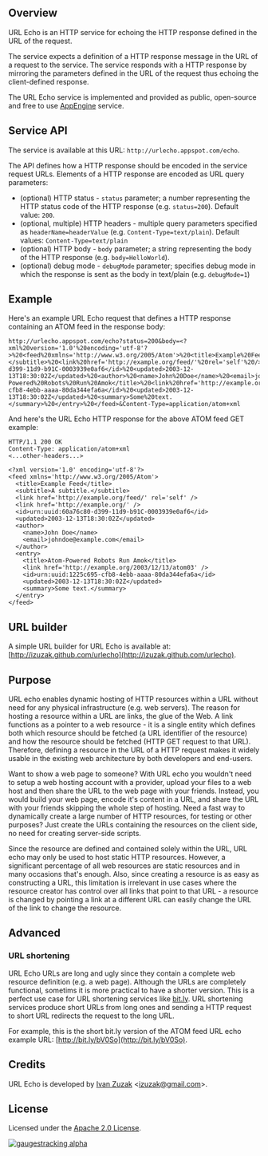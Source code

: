Overview
--------

URL Echo is an HTTP service for echoing the HTTP response defined in the URL of the request.

The service expects a definition of a HTTP response message in the URL of a request to the service. The service responds with a HTTP response by mirroring the parameters defined in the URL of the request thus echoing the client-defined response.

The URL Echo service is implemented and provided as public, open-source and free to use [AppEngine](http://code.google.com/appengine/) service.

Service API
-----------

The service is available at this URL: `http://urlecho.appspot.com/echo`.

The API defines how a HTTP response should be encoded in the service request URLs. Elements of a HTTP response are encoded as URL query parameters:

  * (optional) HTTP status - `status` parameter; a number representing the HTTP status code of the HTTP response (e.g. `status=200`). Default value: `200`.
  * (optional, multiple) HTTP headers - multiple query parameters specified as `headerName=headerValue` (e.g. `Content-Type=text/plain`). Default values: `Content-Type=text/plain`
  * (optional) HTTP body - `body` parameter; a string representing the body of the HTTP response (e.g. `body=HelloWorld`).
  * (optional) debug mode - `debugMode` parameter; specifies debug mode in which the response is sent as the body in text/plain (e.g. `debugMode=1`)

Example
-------

Here's an example URL Echo request that defines a HTTP response containing an ATOM feed in the response body:

    http://urlecho.appspot.com/echo?status=200&body=<?xml%20version='1.0'%20encoding='utf-8'?>%20<feed%20xmlns='http://www.w3.org/2005/Atom'>%20<title>Example%20Feed</title>%20<subtitle>A%20subtitle.</subtitle>%20<link%20href='http://example.org/feed/'%20rel='self'%20/>%20<link%20href='http://example.org/'%20/>%20<id>urn:uuid:60a76c80-d399-11d9-b91C-0003939e0af6</id>%20<updated>2003-12-13T18:30:02Z</updated>%20<author>%20<name>John%20Doe</name>%20<email>johndoe@example.com</email>%20</author>%20<entry>%20<title>Atom-Powered%20Robots%20Run%20Amok</title>%20<link%20href='http://example.org/2003/12/13/atom03'%20/>%20<id>urn:uuid:1225c695-cfb8-4ebb-aaaa-80da344efa6a</id>%20<updated>2003-12-13T18:30:02Z</updated>%20<summary>Some%20text.</summary>%20</entry>%20</feed>&Content-Type=application/atom+xml

And here's the URL Echo HTTP response for the above ATOM feed GET example:

    HTTP/1.1 200 OK
    Content-Type: application/atom+xml
    <...other-headers...>

    <?xml version='1.0' encoding='utf-8'?>
    <feed xmlns='http://www.w3.org/2005/Atom'>
      <title>Example Feed</title>
      <subtitle>A subtitle.</subtitle>
      <link href='http://example.org/feed/' rel='self' />
      <link href='http://example.org/' />
      <id>urn:uuid:60a76c80-d399-11d9-b91C-0003939e0af6</id>
      <updated>2003-12-13T18:30:02Z</updated>
      <author>
        <name>John Doe</name>
        <email>johndoe@example.com</email>
      </author>
      <entry>
        <title>Atom-Powered Robots Run Amok</title>
        <link href='http://example.org/2003/12/13/atom03' />
        <id>urn:uuid:1225c695-cfb8-4ebb-aaaa-80da344efa6a</id>
        <updated>2003-12-13T18:30:02Z</updated>
        <summary>Some text.</summary>
      </entry>
    </feed>

URL builder
-----------

A simple URL builder for URL Echo is available at: [http://izuzak.github.com/urlecho](http://izuzak.github.com/urlecho).

Purpose
-------

URL echo enables dynamic hosting of HTTP resources within a URL without need for any physical infrastructure (e.g. web servers). The reason for hosting a resource within a URL are links, the glue of the Web. A link functions as a pointer to a web resource - it is a single entity which defines both which resource should be fetched (a URL identifier of the resource) and how the resource should be fetched (HTTP GET request to that URL). Therefore, defining a resource in the URL of a HTTP request makes it widely usable in the existing web architecture by both developers and end-users.

Want to show a web page to someone? With URL echo you wouldn't need to setup a web hosting account with a provider, upload your files to a web host and then share the URL to the web page with your friends. Instead, you would build your web page, encode it's content in a URL, and share the URL with your friends skipping the whole step of hosting. Need a fast way to dynamically create a large number of HTTP resources, for testing or other purposes? Just create the URLs containing the resources on the client side, no need for creating server-side scripts.

Since the resource are defined and contained solely within the URL, URL echo may only be used to host static HTTP resources. However, a significant percentage of all web resources are static resources and in many occasions that's enough. Also, since creating a resource is as easy as constructing a URL, this limitation is irrelevant in use cases where the resource creator has control over all links that point to that URL - a resource is changed by pointing a link at a different URL can easily change the URL of the link to change the resource.

Advanced
--------

### URL shortening ###

URL Echo URLs are long and ugly since they contain a complete web resource definition (e.g. a web page). Although the URLs are completely functional, sometims it is more practical to have a shorter version. This is a perfect use case for URL shortening services like [bit.ly](http://bit.ly). URL shortening services produce short URLs from long ones and sending a HTTP request to short URL redirects the request to the long URL.

For example, this is the short bit.ly version of the ATOM feed URL echo example URL: [http://bit.ly/bV0So](http://bit.ly/bV0So).

Credits
-------

URL Echo is developed by [Ivan Zuzak](http://ivanzuzak.info) &lt;izuzak@gmail.com&gt;.

License
-------

Licensed under the [Apache 2.0 License](https://github.com/izuzak/urlecho/blob/master/LICENSE).

[![gaugestracking alpha](https://secure.gaug.es/track.gif?h[site_id]=5162c24ff5a1f52219000094&h[resource]=http%3A%2F%2Fgithub.com%2Fizuzak%2Furlecho&h[title]=urlecho%20%28GitHub%29&h[unique]=1&h[unique_hour]=1&h[unique_day]=1&h[unique_month]=1&h[unique_year]=1 "ivanzuzak.info")](http://ivanzuzak.info/)

